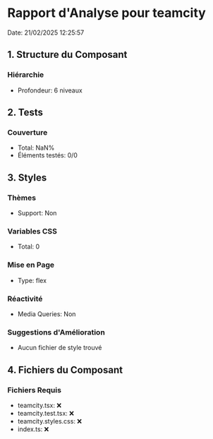 # Rapport d'Analyse pour teamcity

Date: 21/02/2025 12:25:57

## 1. Structure du Composant

### Hiérarchie

- Profondeur: 6 niveaux

## 2. Tests

### Couverture

- Total: NaN%
- Éléments testés: 0/0

## 3. Styles

### Thèmes

- Support: Non

### Variables CSS

- Total: 0

### Mise en Page

- Type: flex

### Réactivité

- Media Queries: Non

### Suggestions d'Amélioration

- Aucun fichier de style trouvé

## 4. Fichiers du Composant

### Fichiers Requis

- teamcity.tsx: ❌
- teamcity.test.tsx: ❌
- teamcity.styles.css: ❌
- index.ts: ❌
